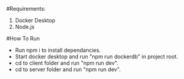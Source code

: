#Requirements:

1. Docker Desktop
2. Node.js

#How To Run
* Run npm i to install dependancies.
* Start docker desktop and run "npm run dockerdb" in project root.
* cd to client folder and run "npm run dev".
* cd to server folder and run "npm run dev".
